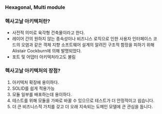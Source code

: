 ### Hexagonal, Multi module

### 헥사고날 아키텍처란?
- 사전적 의미로 육각형 건축물이라고 한다.
- 레이어 간의 원하지 않는 종속성이나 비즈니스 로직으로 인한 사용자 인터페이스 코드의 오염과 같은 객체 지향 소프트웨어 설계의 알려진 구조적 함정을 피하기 위해 Alistair Cockburn에 의해 발명되었다.
- 포트 및 어댑터 아키텍처라고도 불림

### 헥사고날 아키텍처의 장점?
1. 아키텍처 확장에 용이하다.
2. SOLID를 쉽게 적용가능
3. 모듈 일부를 배포하는데 용이하다.
4. 테스트를 위해 모듈을 가짜로 바꿀 수 있으므로 테스트가 더 안정적이고 쉽습니다.
5. 더 큰 비즈니스적 가치를 갖고 더 오래 지속되는 도메인 모델에 큰 관심을 둡니다.